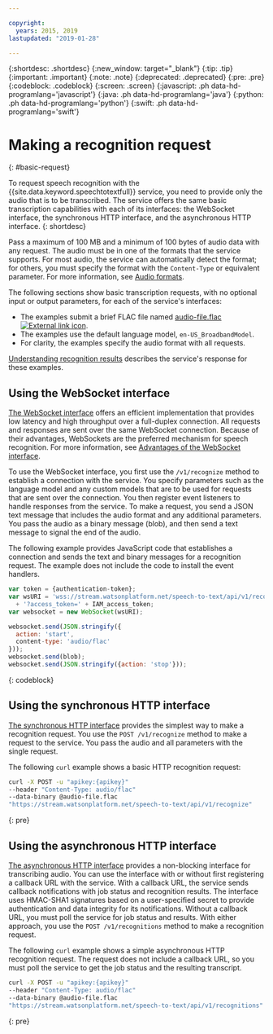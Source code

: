 ```yaml
---

copyright:
  years: 2015, 2019
lastupdated: "2019-01-28"

---
```


{:shortdesc: .shortdesc}
{:new_window: target="_blank"}
{:tip: .tip}
{:important: .important}
{:note: .note}
{:deprecated: .deprecated}
{:pre: .pre}
{:codeblock: .codeblock}
{:screen: .screen}
{:javascript: .ph data-hd-programlang='javascript'}
{:java: .ph data-hd-programlang='java'}
{:python: .ph data-hd-programlang='python'}
{:swift: .ph data-hd-programlang='swift'}

# Making a recognition request
{: #basic-request}

To request speech recognition with the {{site.data.keyword.speechtotextfull}} service, you need to provide only the audio that is to be transcribed. The service offers the same basic transcription capabilities with each of its interfaces: the WebSocket interface, the synchronous HTTP interface, and the asynchronous HTTP interface.
{: shortdesc}

Pass a maximum of 100 MB and a minimum of 100 bytes of audio data with any request. The audio must be in one of the formats that the service supports. For most audio, the service can automatically detect the format; for others, you must specify the format with the `Content-Type` or equivalent parameter. For more information, see [Audio formats](/docs/services/speech-to-text/audio-formats.html).

The following sections show basic transcription requests, with no optional input or output parameters, for each of the service's interfaces:

-   The examples submit a brief FLAC file named <a target="_blank" href="https://watson-developer-cloud.github.io/doc-tutorial-downloads/speech-to-text/audio-file.flac" download="audio-file.flac">audio-file.flac <img src="../../icons/launch-glyph.svg" alt="External link icon" title="External link icon"></a>.
-   The examples use the default language model, `en-US_BroadbandModel`.
-   For clarity, the examples specify the audio format with all requests.

[Understanding recognition results](/docs/services/speech-to-text/basic-response.html) describes the service's response for these examples.

## Using the WebSocket interface

[The WebSocket interface](/docs/services/speech-to-text/websockets.html) offers an efficient implementation that provides low latency and high throughput over a full-duplex connection. All requests and responses are sent over the same WebSocket connection. Because of their advantages, WebSockets are the preferred mechanism for speech recognition. For more information, see [Advantages of the WebSocket interface](/docs/services/speech-to-text/developer-overview.html#advantages).

To use the WebSocket interface, you first use the `/v1/recognize` method to establish a connection with the service. You specify parameters such as the language model and any custom models that are to be used for requests that are sent over the connection. You then register event listeners to handle responses from the service. To make a request, you send a JSON text message that includes the audio format and any additional parameters. You pass the audio as a binary message (blob), and then send a text message to signal the end of the audio.

The following example provides JavaScript code that establishes a connection and sends the text and binary messages for a recognition request. The example does not include the code to install the event handlers.

```javascript
var token = {authentication-token};
var wsURI = 'wss://stream.watsonplatform.net/speech-to-text/api/v1/recognize'
  + '?access_token=' + IAM_access_token;
var websocket = new WebSocket(wsURI);

websocket.send(JSON.stringify({
  action: 'start',
  content-type: 'audio/flac'
}));
websocket.send(blob);
websocket.send(JSON.stringify({action: 'stop'}));
```
{: codeblock}

## Using the synchronous HTTP interface

[The synchronous HTTP interface](/docs/services/speech-to-text/http.html) provides the simplest way to make a recognition request. You use the `POST /v1/recognize` method to make a request to the service. You pass the audio and all parameters with the single request.

The following `curl` example shows a basic HTTP recognition request:

```bash
curl -X POST -u "apikey:{apikey}"
--header "Content-Type: audio/flac"
--data-binary @audio-file.flac
"https://stream.watsonplatform.net/speech-to-text/api/v1/recognize"
```
{: pre}

## Using the asynchronous HTTP interface

[The asynchronous HTTP interface](/docs/services/speech-to-text/async.html) provides a non-blocking interface for transcribing audio. You can use the interface with or without first registering a callback URL with the service. With a callback URL, the service sends callback notifications with job status and recognition results. The interface uses HMAC-SHA1 signatures based on a user-specified secret to provide authentication and data integrity for its notifications. Without a callback URL, you must poll the service for job status and results. With either approach, you use the `POST /v1/recognitions` method to make a recognition request.

The following `curl` example shows a simple asynchronous HTTP recognition request. The request does not include a callback URL, so you must poll the service to get the job status and the resulting transcript.

```bash
curl -X POST -u "apikey:{apikey}"
--header "Content-Type: audio/flac"
--data-binary @audio-file.flac
"https://stream.watsonplatform.net/speech-to-text/api/v1/recognitions"
```
{: pre}
